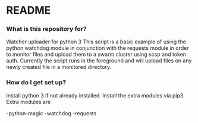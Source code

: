 # README #


### What is this repository for? ###

Watcher uploader for python 3
This script is a basic example of using the python watchdog module in conjunction with the requests module in order to monitor
files and upload them to a swarm cluster using scsp and token auth.
Currently the script runs in the foreground and will upload files on any newly created file in a monitored directory.


### How do I get set up? ###

Install python 3 if not already installed. 
Install the extra modules via pip3. 
Extra modules are 

-python-magic
-watchdog
-requests